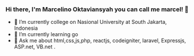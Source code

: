 ### Hi there, I'm Marcelino Oktaviansyah you can call me marcel! 👋

- 🔭 I’m currently college on Nasional University at South Jakarta, Indonesia
- 🌱 I’m currently learning go
- 💬 Ask me about html,css,js,php, reactjs, codeigniter, laravel, Expressjs, ASP.net, VB.net .
